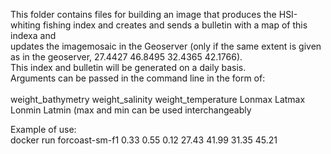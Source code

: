 This folder contains files for building an image that produces the HSI-whiting fishing index and creates and sends a bulletin with a map of this indexa and <br/>
	updates the imagemosaic in the Geoserver (only if the same extent is given as in the geoserver, 27.4427 46.8495 32.4365 42.1766). <br/>
This index and bulletin will be generated on a daily basis. <br/>
Arguments can be passed in the command line in the form of: <br/>
<br/>
weight_bathymetry weight_salinity weight_temperature Lonmax Latmax Lonmin Latmin (max and min can be used interchangeably <br/>

Example of use: <br/>
docker run forcoast-sm-f1 0.33 0.55 0.12 27.43 41.99 31.35 45.21

